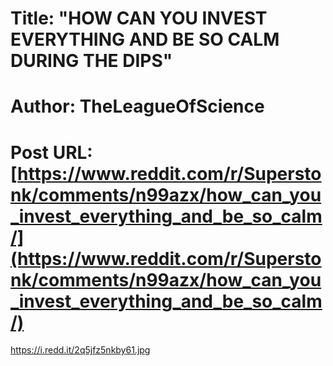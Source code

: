 # Title: "HOW CAN YOU INVEST EVERYTHING AND BE SO CALM DURING THE DIPS"
# Author: TheLeagueOfScience
# Post URL: [https://www.reddit.com/r/Superstonk/comments/n99azx/how_can_you_invest_everything_and_be_so_calm/](https://www.reddit.com/r/Superstonk/comments/n99azx/how_can_you_invest_everything_and_be_so_calm/)


https://i.redd.it/2q5jfz5nkby61.jpg